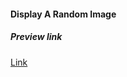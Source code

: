 #### Display A Random Image

##### Preview link
[Link](https://varunuk09.github.io/Js-projects/show_delivered_message/)
